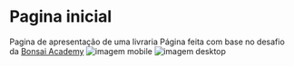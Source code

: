 # Pagina inicial
 Pagina de apresentação de uma livraria
 Página feita com base no desafio da [Bonsai Academy](https://www.bonsaiacademy.com.br/desafios/front-end/nv1-1.html)
 ![imagem mobile](https://github.com/luizlopes12/Pagina-de-apresentacao/blob/main/Screenshot_37.png)
 ![imagem desktop](https://github.com/luizlopes12/Pagina-de-apresentacao/blob/main/Screenshot_36.png)
